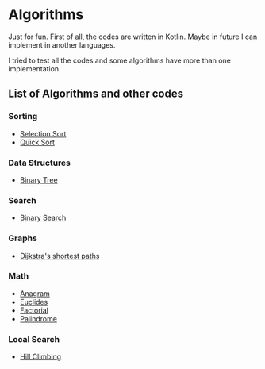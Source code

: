 # Algorithms

Just for fun. First of all, the codes are written in Kotlin. Maybe in future I can implement in another languages. 

I tried to test all the codes and some algorithms have more than one implementation.

## List of Algorithms and other codes

### Sorting

- [Selection Sort](algorithms-kotlin/src/main/kotlin/io/github/brunogabriel/sorting/SelectionSort.kt)
- [Quick Sort](algorithms-kotlin/src/main/kotlin/io/github/brunogabriel/sorting/QuickSort.kt)

### Data Structures

- [Binary Tree](algorithms-kotlin/src/main/kotlin/io/github/brunogabriel/datastructure/tree/BinaryTree.kt)

### Search

- [Binary Search](algorithms-kotlin/src/main/kotlin/io/github/brunogabriel/search/binarysearch/BinarySearch.kt)

### Graphs

- [Dijkstra's shortest paths](algorithms-kotlin/src/main/kotlin/io/github/brunogabriel/graph/dijkstras/Dijkstras.kt)

### Math

- [Anagram](algorithms-kotlin/src/main/kotlin/io/github/brunogabriel/Anagram.kt)
- [Euclides](algorithms-kotlin/src/main/kotlin/io/github/brunogabriel/Euclides.kt)
- [Factorial](algorithms-kotlin/src/main/kotlin/io/github/brunogabriel/Factorial.kt)
- [Palindrome](algorithms-kotlin/src/main/kotlin/io/github/brunogabriel/Palindrome.kt)

### Local Search

- [Hill Climbing](src/main/io/uuddlrlrba/ktalgs/geometry/convexhull/GiftWrapping.kt)